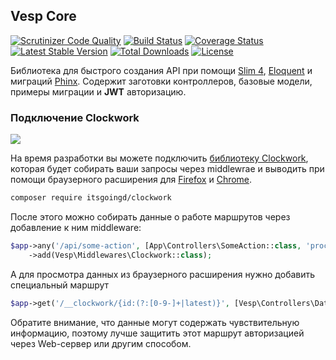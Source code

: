 ## Vesp Core

[![Scrutinizer Code Quality](https://scrutinizer-ci.com/g/bezumkin/vesp-core/badges/quality-score.png?b=master)](https://scrutinizer-ci.com/g/bezumkin/vesp-core/?branch=master)
[![Build Status](https://travis-ci.com/bezumkin/vesp-core.svg?branch=master)](https://travis-ci.com/bezumkin/vesp-core)
[![Coverage Status](https://coveralls.io/repos/github/bezumkin/vesp-core/badge.svg?branch=master)](https://coveralls.io/github/bezumkin/vesp-core?branch=master)
[![Latest Stable Version](https://poser.pugx.org/vesp/core/v/stable)](https://packagist.org/packages/vesp/core)
[![Total Downloads](https://poser.pugx.org/vesp/core/downloads)](https://packagist.org/packages/vesp/core)
[![License](https://poser.pugx.org/vesp/core/license)](https://packagist.org/packages/vesp/core)

Библиотека для быстрого создания API при помощи [Slim 4][slim], [Eloquent][eloquent] и миграций [Phinx][phinx].
Содержит заготовки контроллеров, базовые модели, примеры миграции и **JWT** авторизацию.


### Подключение Clockwork

![](https://file.modx.pro/files/5/5/4/554c5b8f8a68a900334989f540a21f51.png)

На время разработки вы можете подключить [библиотеку Clockwork][clockwork], которая будет собирать ваши запросы 
через middlewrae и выводить при помощи браузерного расширения для [Firefox][cw-firefox] и [Chrome][cw-chrome].

```sh
composer require itsgoingd/clockwork
```

После этого можно собирать данные о работе маршрутов через добавление к ним middleware:
```php
$app->any('/api/some-action', [App\Controllers\SomeAction::class, 'process'])
    ->add(Vesp\Middlewares\Clockwork::class);
```

А для просмотра данных из браузерного расширения нужно добавить специальный маршрут
```php
$app->get('/__clockwork/{id:(?:[0-9-]+|latest)}', [Vesp\Controllers\Data\Clockwork::class, 'process']);
```

Обратите внимание, что данные могут содержать чувствительную информацию, поэтому лучше защитить этот маршрут 
авторизацией через Web-сервер или другим способом.


[slim]: https://github.com/slimphp/slim
[eloquent]: https://github.com/illuminate/database
[phinx]: https://github.com/robmorgan/phinx
[clockwork]: https://github.com/itsgoingd/clockwork
[cw-firefox]: https://addons.mozilla.org/en-US/firefox/addon/clockwork-dev-tools
[cw-chrome]: https://chrome.google.com/webstore/detail/clockwork/dmggabnehkmmfmdffgajcflpdjlnoemp
